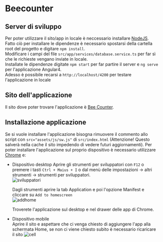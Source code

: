 # Beecounter

## Server di sviluppo
Per poter utilizzare il sito/app in locale è neccessario installare [NodeJS](https://nodejs.org/it/download/).  
Fatto ciò per installare le dipendenze è necessario spostarsi della cartella root del progetto e digitare `npm install`.  
Modificare i campi del file `src/app/services/database.service.ts` per far sì che le richieste vengano inviate in locale.  
Installate le dipendenze digitate `npm start` per far partire il server e `ng serve` per l'applicazione Angular4.  
Adesso è possibile recarsi a `http://localhost/4200` per testare l'applicazione in locale

## Sito dell'applicazione
Il sito dove poter trovare l'applicazione è [Bee Counter](https://beecounter.herokuapp.com).

## Installazione applicazione
Se si vuole installare l'applicazione bisogna rimuovere il commento allo script con `src="assets/js/sw.js"` di `src/index.html` (Attenzione! Questo salverà nella cache il sito impedendo di vedere futuri aggiornamenti).
Per poter installare l'applicazione sul proprio dispositivo è necessario utilizzare [Chrome](https://www.google.it/chrome/browser/desktop/) e:  

  * Dispositivo desktop 
    Aprire gli strumenti per sviluppatori con `F12` o premere i tasti `Ctrl + Maius + I` o dal menù delle impostazioni -> altri strumenti -> strumenti per sviluppatori.  
    ![sviluppatori](https://cloud.githubusercontent.com/assets/21367391/25752137/a25d2018-31b7-11e7-91b9-5bcc82b4b615.PNG)   
    
    Dagli strumenti aprire la tab Application e poi l'opzione Manifest e cliccare su `Add to homescreen`  
    ![addhome](https://cloud.githubusercontent.com/assets/21367391/25752204/de064496-31b7-11e7-981d-126038e1879a.PNG)  
    
    Troverete l'applicazione sul desktop e nel drawer delle app di Chrome.  
    
    
  * Dispositivo mobile  
    Aprire il sito e aspettare che ci venga chiesto di aggiungere l'app alla schermata Home, se non ci viene chiesto subito è necessario ricaricare il sito
    ![cell](https://cloud.githubusercontent.com/assets/21367391/25753328/5c87afaa-31bb-11e7-8e26-b4986fab07cc.png)
